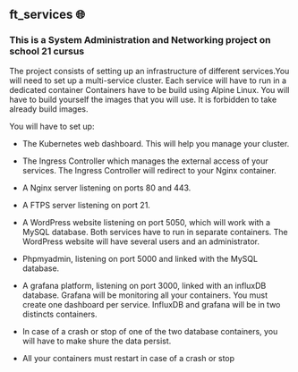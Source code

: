 ## ft_services 🌐

### This is a System Administration and Networking project on school 21 cursus
The project consists of setting up an infrastructure of different services.You will need to set up a multi-service cluster.
Each service will have to run in a dedicated container
Containers have to be build using Alpine Linux.
You will have to build yourself the images that you will use. It is forbidden to take
already build images.

You will have to set up:

- The Kubernetes web dashboard. This will help you manage your cluster.

- The Ingress Controller which manages the external access of your services. The
Ingress Controller will redirect to your Nginx container.

- A Nginx server listening on ports 80 and 443.

- A FTPS server listening on port 21.

- A WordPress website listening on port 5050, which will work with a MySQL
database. Both services have to run in separate containers. The WordPress website
will have several users and an administrator.

- Phpmyadmin, listening on port 5000 and linked with the MySQL database.

- A grafana platform, listening on port 3000, linked with an influxDB database.
Grafana will be monitoring all your containers. You must create one dashboard
per service. InfluxDB and grafana will be in two distincts containers.

- In case of a crash or stop of one of the two database containers, you will have to
make shure the data persist.

- All your containers must restart in case of a crash or stop
